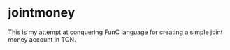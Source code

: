 # jointmoney

This is my attempt at conquering FunC language for creating a simple joint money account in TON.

